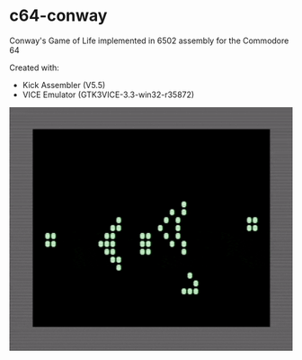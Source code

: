 # c64-conway
Conway's Game of Life implemented in 6502 assembly for the Commodore 64

Created with:
* Kick Assembler (V5.5)
* VICE Emulator (GTK3VICE-3.3-win32-r35872)

![screenshot][screenshot]

[screenshot]: animated.gif
